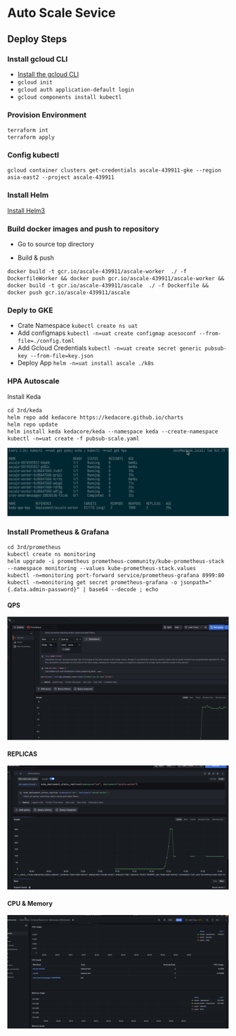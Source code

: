# Auto Scale Sevice


## Deploy Steps

### Install gcloud CLI 

* [Install the gcloud CLI](https://cloud.google.com/sdk/docs/install)
* `gcloud init`
* `gcloud auth application-default login`
* `gcloud components install kubectl`

### Provision Environment
```
terraform int 
terraform apply
```

### Config kubectl

```
gcloud container clusters get-credentials ascale-439911-gke --region asia-east2 --project ascale-439911
```

### Install Helm

[Install Helm3 ](https://helm.sh/docs/intro/install/)


### Build docker images and push to repository

* Go to source top directory

* Build & push
```
docker build -t gcr.io/ascale-439911/ascale-worker  ./ -f DockerfileWorker && docker push gcr.io/ascale-439911/ascale-worker && docker build -t gcr.io/ascale-439911/ascale  ./ -f Dockerfile && docker push gcr.io/ascale-439911/ascale
```
### Deply to GKE
* Crate Namespace `kubectl create ns uat`
* Add configmaps `kubectl -n=uat create configmap acesoconf --from-file=./config.toml`
* Add Gcloud Credentials `kubectl -n=uat create secret generic pubsub-key --from-file=key.json`
* Deploy App `helm -n=uat install ascale ./k8s`

### HPA Autoscale

 Install Keda 
```
cd 3rd/keda
helm repo add kedacore https://kedacore.github.io/charts
helm repo update
helm install keda kedacore/keda --namespace keda --create-namespace
kubectl -n=uat create -f pubsub-scale.yaml
```
![HPA](./assets/hpa.png)

### Install Prometheus & Grafana
```
cd 3rd/prometheus
kubectl create ns monitoring
helm upgrade -i prometheus prometheus-community/kube-prometheus-stack --namespace monitoring --values kube-prometheus-stack.values
kubectl -n=monitoring port-forward service/prometheus-grafana 8999:80
kubectl -n=monitoring get secret prometheus-grafana -o jsonpath="{.data.admin-password}" | base64 --decode ; echo
```

#### QPS
![QPS](./assets/qps.png)

#### REPLICAS
![REPLICAS](./assets/replicas.png)

#### CPU & Memory
![CPU](./assets/cpu.png)


